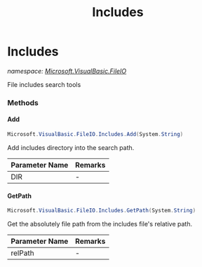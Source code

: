 ﻿---
title: Includes
---

# Includes
_namespace: [Microsoft.VisualBasic.FileIO](N-Microsoft.VisualBasic.FileIO.html)_

File includes search tools

### Methods

#### Add
```csharp
Microsoft.VisualBasic.FileIO.Includes.Add(System.String)
```
Add includes directory into the search path.

|Parameter Name|Remarks|
|--------------|-------|
|DIR|-|


#### GetPath
```csharp
Microsoft.VisualBasic.FileIO.Includes.GetPath(System.String)
```
Get the absolutely file path from the includes file's relative path.

|Parameter Name|Remarks|
|--------------|-------|
|relPath|-|





